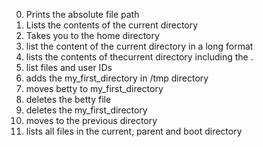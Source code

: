0. Prints the absolute file path
1. Lists the contents of the current directory
2. Takes you to the home directory
3. list the content of the current directory in a long format
4. lists the contents of thecurrent directory including the .
5. list files and user IDs
6. adds the my_first_directory in /tmp directory
7. moves betty to my_first_directory
8. deletes the betty file 
9. deletes the my_first_directory
10. moves to the previous directory
11. lists all files in the current, parent and boot directory
